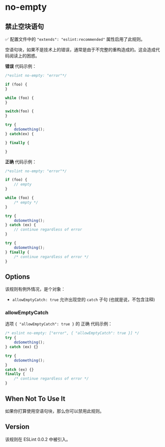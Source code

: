 # no-empty

## 禁止空块语句

✅ 配置文件中的 `"extends": "eslint:recommended"` 属性启用了此规则。

空语句块，如果不是技术上的错误，通常是由于不完整的重构造成的。这会造成代码阅读上的困惑。

**错误** 代码示例：
``` js
/*eslint no-empty: "error"*/

if (foo) {
}

while (foo) {
}

switch(foo) {
}

try {
    doSomething();
} catch(ex) {

} finally {

}
```

**正确** 代码示例：
``` js
/*eslint no-empty: "error"*/

if (foo) {
    // empty
}

while (foo) {
    /* empty */
}

try {
    doSomething();
} catch (ex) {
    // continue regardless of error
}

try {
    doSomething();
} finally {
    /* continue regardless of error */
}
```

## Options
该规则有例外情况，是个对象：

* `allowEmptyCatch: true` 允许出现空的 `catch` 子句 (也就是说，不包含注释)

### allowEmptyCatch

选项 `{ "allowEmptyCatch": true }` 的 正确 代码示例：
``` js
/* eslint no-empty: ["error", { "allowEmptyCatch": true }] */
try {
    doSomething();
} catch (ex) {}

try {
    doSomething();
}
catch (ex) {}
finally {
    /* continue regardless of error */
}

```

## When Not To Use It

如果你打算使用空语句块，那么你可以禁用此规则。

## Version

该规则在 ESLint 0.0.2 中被引入。
